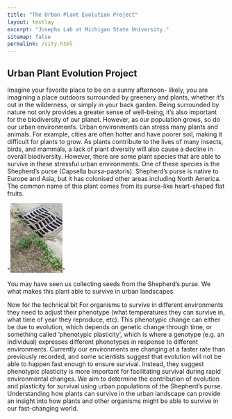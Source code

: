 ```yaml
---
title: "The Urban Plant Evolution Project"
layout: textlay
excerpt: "Josephs Lab at Michigan State University."
sitemap: false
permalink: /city.html
---
```


## Urban Plant Evolution Project

Imagine your favorite place to be on a sunny afternoon- likely, you are imagining a place outdoors surrounded by greenery and plants, whether it’s out in the wilderness, or simply in your back garden. Being surrounded by nature not only provides a greater sense of well-being, it’s also important for the biodiversity of our planet. However, as our population grows, so do our urban environments. 
Urban environments can stress many plants and animals. For example, cities are often hotter and have poorer soil, making it difficult for plants to grow. As plants contribute to the lives of many insects, birds, and mammals, a lack of plant diversity will also cause a decline in overall biodiversity.
However, there are some plant species that are able to survive in these stressful urban environments. One of these species is the Shepherd’s purse (Capsella bursa-pastoris). Shepherd’s purse is native to Europe and Asia, but it has colonised other areas including North America. The common name of this plant comes from its purse-like heart-shaped flat fruits.
 
"<img src='/images/capsellaSidewalk.jpeg' style='max-width: 120px' />"

You may have seen us collecting seeds from the Shepherd’s purse. We what makes this plant able to survive in urban landscapes. 

Now for the technical bit
For organisms to survive in different environments they need to adjust their phenotype (what temperatures they can survive in, what time of year they reproduce, etc). This phenotypic change can either be due to evolution, which depends on genetic change through time, or something called ‘phenotypic plasticity’, which is where a genotype (e.g. an individual) expresses different phenotypes in response to different environments. 
Currently our environments are changing at a faster rate than previously recorded, and some scientists suggest that evolution will not be able to happen fast enough to ensure survival. Instead, they suggest phenotypic plasticity is more important for facilitating survival during rapid environmental changes.  We aim to determine the contribution of evolution and plasticity for survival using urban populations of the Shepherd’s purse. Understanding how plants can survive in the urban landscape can provide an insight into how plants and other organisms might be able to survive in our fast-changing world. 




